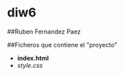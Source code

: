 # diw6

##Ruben Fernandez Paez

##Ficheros que contiene el "proyecto"
- **index.html**
- *style.css*
